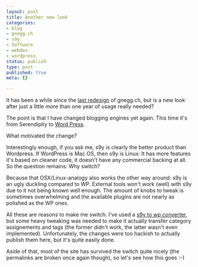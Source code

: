 ```yaml
---
layout: post
title: Another new look
categories:
- blog
- gnegg.ch
- s9y
- Software
- webdev
- wordpress
status: publish
type: post
published: true
meta: {}

---
```

<p>It has been a while since the <a href="http://www.gnegg.ch/2006/06/one-day-with-serendipity/">last redesign</a> of gnegg.ch, but is a new look after just a little more than one year of usage really needed?</p>  <p>The point is that I have changed blogging engines yet again. This time it's from Serendipity to <a href="http://wordpress.org">Word Press</a>. </p>  <p>What motivated the change? </p>  <p>Interestingly enough, if you ask me, s9y is clearly the better product than Wordpress. If WordPress is Mac OS, then s9y is Linux: It has more features it's based on cleaner code, it doesn't have any commercial backing at all. So the question remains: Why switch?</p>  <p>Because that OSX/Linux-analogy also works the other way around: s9y is an ugly duckling compared to WP. External tools won't work (well) with s9y due to it not being known well enough. The amount of knobs to tweak is sometimes overwhelming and the available plugins are not nearly as polished as the WP ones.</p>  <p>All these are reasons to make me switch. I've used a <a href="http://www.gnegg.ch/2006/06/one-day-with-serendipity/">s9y to wp converter</a>, but some heavy tweaking was needed to make it actually transfer category assignements and tags (the former didn't work, the latter wasn't even implemented). Unfortunately, the changes were too hackish to actually publish them here, but it's quite easily done.</p>  <p>Aside of that, most of the site has survived the switch quite nicely (the permalinks are broken once again though), so let's see how this goes :-)</p>
